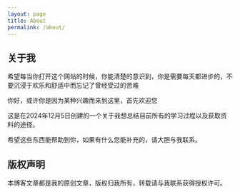 ```yaml
---
layout: page
title: About
permalink: /about/
---
```


## 关于我

希望每当你打开这个网站的时候，你能清楚的意识到，你是需要每天都进步的，不要沉浸于欢乐和舒适中而忘记了曾经受过的苦难

你好，或许你是因为某种兴趣而来到这里，首先欢迎您

这是在2024年12月5日创建的一个关于我想总结目前所有的学习过程以及获取资料的途径。

希望这些东西能帮助到你，如果有什么您能补充的，请大胆与我联系。

## 版权声明

本博客文章都是我的原创文章，版权归我所有，转载请与我联系获得授权许可。
